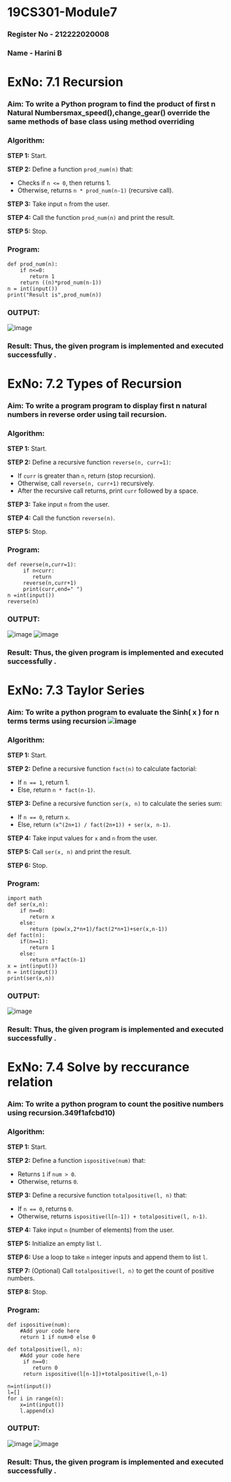 # 19CS301-Module7
### Register No - 212222020008
### Name - Harini B

# ExNo: 7.1 Recursion
### Aim: To write a Python program to find the product of first n Natural Numbersmax_speed(),change_gear() override the same methods of base class  using method overriding
### Algorithm:

**STEP 1:** Start.

**STEP 2:** Define a function `prod_num(n)` that:
- Checks if `n <= 0`, then returns 1.
- Otherwise, returns `n * prod_num(n-1)` (recursive call).

**STEP 3:** Take input `n` from the user.

**STEP 4:** Call the function `prod_num(n)` and print the result.

**STEP 5:** Stop.

### Program:
```
def prod_num(n):
    if n<=0:
       return 1
    return ((n)*prod_num(n-1))
n = int(input())
print("Result is",prod_num(n))

```
### OUTPUT:
![image](https://github.com/user-attachments/assets/d3db6c26-2d70-4d29-beeb-2dd37388ed07)

### Result: Thus, the given program is implemented and executed successfully .

# ExNo: 7.2 Types of Recursion
### Aim: To write a program program to display first n natural numbers in reverse order using tail recursion.
### Algorithm:

**STEP 1:** Start.

**STEP 2:** Define a recursive function `reverse(n, curr=1)`:
- If `curr` is greater than `n`, return (stop recursion).
- Otherwise, call `reverse(n, curr+1)` recursively.
- After the recursive call returns, print `curr` followed by a space.

**STEP 3:** Take input `n` from the user.

**STEP 4:** Call the function `reverse(n)`.

**STEP 5:** Stop.

### Program:
```
def reverse(n,curr=1):
     if n<curr:
        return
     reverse(n,curr+1)
     print(curr,end=" ") 
n =int(input())
reverse(n)

```
### OUTPUT:
![image](https://github.com/user-attachments/assets/b98ac1db-4f8d-444f-8985-71bc27955acf)
![image](https://github.com/user-attachments/assets/1c6e982f-1aa7-4989-b043-a48d0ccfa063)

### Result: Thus, the given program is implemented and executed successfully .

# ExNo: 7.3 Taylor Series
### Aim: To write a python program to evaluate the Sinh( x )  for  n terms terms  using recursion ![image](https://github.com/user-attachments/assets/396660e6-6547-4ab8-a5ce-349f1afcbd10)

### Algorithm:

**STEP 1:** Start.

**STEP 2:** Define a recursive function `fact(n)` to calculate factorial:
- If `n == 1`, return 1.
- Else, return `n * fact(n-1)`.

**STEP 3:** Define a recursive function `ser(x, n)` to calculate the series sum:
- If `n == 0`, return `x`.
- Else, return `(x^(2n+1) / fact(2n+1)) + ser(x, n-1)`.

**STEP 4:** Take input values for `x` and `n` from the user.

**STEP 5:** Call `ser(x, n)` and print the result.

**STEP 6:** Stop.

### Program:
```
import math
def ser(x,n):
    if n==0:
       return x
    else:
       return (pow(x,2*n+1)/fact(2*n+1)+ser(x,n-1))
def fact(n):
    if(n==1):
       return 1
    else:
       return n*fact(n-1)
x = int(input())
n = int(input())
print(ser(x,n))

```
### OUTPUT:
![image](https://github.com/user-attachments/assets/e6cb8259-73b3-4eda-8e2d-142cbe26c706)

### Result: Thus, the given program is implemented and executed successfully .

# ExNo: 7.4 Solve by reccurance relation
### Aim: To write a python program to count the positive numbers using recursion.349f1afcbd10)
### Algorithm:

**STEP 1:** Start.

**STEP 2:** Define a function `ispositive(num)` that:
- Returns `1` if `num > 0`.
- Otherwise, returns `0`.

**STEP 3:** Define a recursive function `totalpositive(l, n)` that:
- If `n == 0`, returns `0`.
- Otherwise, returns `ispositive(l[n-1]) + totalpositive(l, n-1)`.

**STEP 4:** Take input `n` (number of elements) from the user.

**STEP 5:** Initialize an empty list `l`.

**STEP 6:** Use a loop to take `n` integer inputs and append them to list `l`.

**STEP 7:** (Optional) Call `totalpositive(l, n)` to get the count of positive numbers.

**STEP 8:** Stop.

### Program:
```
def ispositive(num):
    #Add your code here
    return 1 if num>0 else 0
    
def totalpositive(l, n):
    #Add your code here
     if n==0:
        return 0
     return ispositive(l[n-1])+totalpositive(l,n-1)
    
n=int(input())
l=[]
for i in range(n):
    x=int(input())
    l.append(x)

```
### OUTPUT:
![image](https://github.com/user-attachments/assets/b80a53c0-3f49-481e-8e6f-479a5dfc2d62)
![image](https://github.com/user-attachments/assets/b768db01-f4f2-4fd7-87aa-81c81fd028dd)

### Result: Thus, the given program is implemented and executed successfully .
